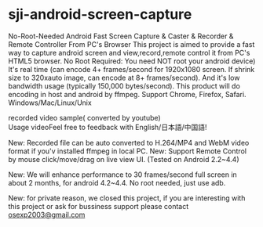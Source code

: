 sji-android-screen-capture
==========================

No-Root-Needed Android Fast Screen Capture & Caster & Recorder & Remote Controller From PC's Browser
This project is aimed to provide a fast way to capture android screen and view,record,remote control it from PC's HTML5 browser.
No Root Required: You need NOT root your android device)
It's real time (can encode 4+ frames/second for 1920x1080 screen. If shrink size to 320xauto image, can encode at 8+ frames/second). And it's low bandwidth usage (typically 150,000 bytes/second). This product will do encoding in host and android by ffmpeg. Support Chrome, Firefox, Safari. Windows/Mac/Linux/Unix

recorded video sample( converted by youtube)  
Usage videoFeel free to feedback with English/日本語/中国語!


New: Recorded file can be auto converted to H.264/MP4 and WebM video format if you'v installed ffmpeg in local PC.
New: Support Remote Control by mouse click/move/drag on live view UI. (Tested on Android 2.2~4.4)

New: We will enhance performance to 30 frames/second full screen in about 2 months, for android 4.2~4.4.  No root needed, just use adb.

New: for private reason, we closed this project, if you are interesting with this project or ask for bussiness support please contact osexp2003@gmail.com
